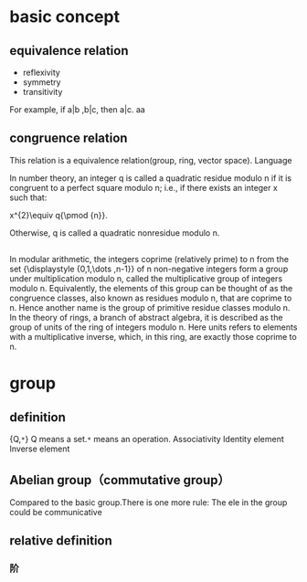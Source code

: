 
# basic concept
## equivalence relation
 - reflexivity
 - symmetry
 - transitivity

For example, if a|b ,b|c, then a|c.
aa
## congruence relation
This relation is a equivalence relation(group, ring, vector space).
Language


In number theory, an integer q is called a quadratic residue modulo n if it is congruent to a perfect square modulo n; i.e., if there exists an integer x such that:

x^{2}\equiv q{\pmod  {n}}.

Otherwise, q is called a quadratic nonresidue modulo n.

## 
In modular arithmetic, the integers coprime (relatively prime) to n from the set 
{\displaystyle \{0,1,\dots ,n-1\}} of n non-negative integers form a group under multiplication modulo n, called the multiplicative group of integers modulo n. Equivalently, the elements of this group can be thought of as the congruence classes, also known as residues modulo n, that are coprime to n. Hence another name is the group of primitive residue classes modulo n. In the theory of rings, a branch of abstract algebra, it is described as the group of units of the ring of integers modulo n. Here units refers to elements with a multiplicative inverse, which, in this ring, are exactly those coprime to n.


# group
## definition
{Q,`*`} Q means a set.`*` means an operation.
Associativity
Identity element
Inverse element

## Abelian group（commutative group）
Compared to the basic group.There is one more rule:
The ele in the group could be communicative

## relative definition
### 阶

